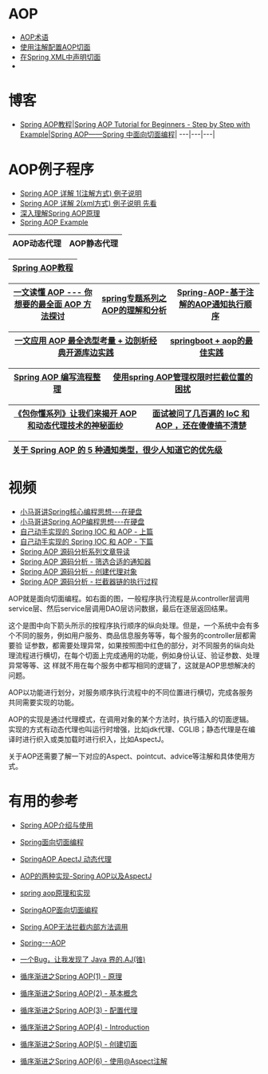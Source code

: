 
# AOP

* [AOP术语](https://mrbird.cc/AOP%E6%9C%AF%E8%AF%AD.html)
* [使用注解配置AOP切面](https://mrbird.cc/%E4%BD%BF%E7%94%A8%E6%B3%A8%E8%A7%A3%E9%85%8D%E7%BD%AEAOP%E5%88%87%E9%9D%A2.html)
* [在Spring XML中声明切面](https://mrbird.cc/%E5%9C%A8Spring-XML%E4%B8%AD%E5%A3%B0%E6%98%8E%E5%88%87%E9%9D%A2.html)
* 

# 博客

* [Spring AOP教程](https://www.yiibai.com/spring_aop/)|[Spring AOP Tutorial for Beginners - Step by Step with Example](https://www.javaguides.net/2019/05/understanding-spring-aop-concepts-and-terminology-with-example.html)|[Spring AOP——Spring 中面向切面编程](https://www.cnblogs.com/joy99/p/10941543.html)|
 ---|---|---|


# AOP例子程序
* [Spring AOP 详解 1(注解方式)  例子说明](https://juejin.im/post/5d390f705188252c784a4f74)
* [Spring AOP 详解 2(xml方式)  例子说明 先看](https://www.cnblogs.com/hongwz/p/5764917.html)
* [深入理解Spring AOP原理](https://mrbird.cc/%E6%B7%B1%E5%85%A5%E7%90%86%E8%A7%A3Spring-AOP%E5%8E%9F%E7%90%86.html)
* [Spring AOP Example](https://howtodoinjava.com/spring-aop-tutorial/)

AOP动态代理|AOP静态代理|
---|--|


[Spring AOP教程](https://www.yiibai.com/spring_aop/)|
---|

[一文读懂 AOP --- 你想要的最全面 AOP 方法探讨](https://www.jianshu.com/p/0799aa19ada1)|[spring专题系列之AOP的理解和分析](https://www.jianshu.com/p/41e9d1c494e4)|[Spring-AOP-基于注解的AOP通知执行顺序](https://www.cnblogs.com/orzjiangxiaoyu/p/13869747.html)|
---|---|---|

[一文应用 AOP  最全选型考量 + 边剖析经典开源库边实践](https://www.jianshu.com/p/42ce95450adb)|[springboot + aop的最佳实践](https://juejin.cn/post/6844904105819783175)|
---|---|

[Spring AOP 编写流程整理](https://www.huaweicloud.com/articles/13636519.html)|[使用spring AOP管理权限时拦截位置的困扰](https://www.jdon.com/27858)|
---|---|

[《包你懂系列》让我们来揭开 AOP 和动态代理技术的神秘面纱](https://juejin.im/post/5ed723606fb9a047a07f2ec2)|[面试被问了几百遍的 IoC 和 AOP ，还在傻傻搞不清楚](https://juejin.im/post/5ecf62ee51882542ef4f851f)|
---|--|


[关于 Spring AOP 的 5 种通知类型，很少人知道它的优先级](https://mp.weixin.qq.com/s/XTCQtKGIEdaXGC5J2FCobg)|
---|


# 视频

* [小马哥讲Spring核心编程思想---在硬盘](https://time.geekbang.org/course/intro/100042601)
* [小马哥讲Spring AOP编程思想---在硬盘](https://time.geekbang.org/course/intro/100066301)
* [自己动手实现的 Spring IOC 和 AOP - 上篇](https://www.tianxiaobo.com/2018/01/18/%E8%87%AA%E5%B7%B1%E5%8A%A8%E6%89%8B%E5%AE%9E%E7%8E%B0%E7%9A%84-Spring-IOC-%E5%92%8C-AOP-%E4%B8%8A%E7%AF%87/)
* [自己动手实现的 Spring IOC 和 AOP - 下篇](https://www.tianxiaobo.com/2018/01/18/%E8%87%AA%E5%B7%B1%E5%8A%A8%E6%89%8B%E5%AE%9E%E7%8E%B0%E7%9A%84-Spring-IOC-%E5%92%8C-AOP-%E4%B8%8B%E7%AF%87/)
* [Spring AOP 源码分析系列文章导读](https://www.tianxiaobo.com/2018/06/17/Spring-AOP-%E6%BA%90%E7%A0%81%E5%88%86%E6%9E%90%E7%B3%BB%E5%88%97%E6%96%87%E7%AB%A0%E5%AF%BC%E8%AF%BB/)
* [Spring AOP 源码分析 - 筛选合适的通知器](https://www.tianxiaobo.com/2018/06/20/Spring-AOP-%E6%BA%90%E7%A0%81%E5%88%86%E6%9E%90-%E7%AD%9B%E9%80%89%E5%90%88%E9%80%82%E7%9A%84%E9%80%9A%E7%9F%A5%E5%99%A8/)
* [Spring AOP 源码分析 - 创建代理对象](https://www.tianxiaobo.com/2018/06/20/Spring-AOP-%E6%BA%90%E7%A0%81%E5%88%86%E6%9E%90-%E5%88%9B%E5%BB%BA%E4%BB%A3%E7%90%86%E5%AF%B9%E8%B1%A1/)
* [Spring AOP 源码分析 - 拦截器链的执行过程](https://www.tianxiaobo.com/2018/06/22/Spring-AOP-%E6%BA%90%E7%A0%81%E5%88%86%E6%9E%90-%E6%8B%A6%E6%88%AA%E5%99%A8%E9%93%BE%E7%9A%84%E6%89%A7%E8%A1%8C%E8%BF%87%E7%A8%8B/)






AOP就是面向切面编程。如右面的图，一般程序执行流程是从controller层调用service层、然后service层调用DAO层访问数据，最后在逐层返回结果。

这个是图中向下箭头所示的按程序执行顺序的纵向处理。但是，一个系统中会有多个不同的服务，例如用户服务、商品信息服务等等，每个服务的controller层都需要验
证参数，都需要处理异常，如果按照图中红色的部分，对不同服务的纵向处理流程进行横切，在每个切面上完成通用的功能，例如身份认证、验证参数、处理异常等等、这
样就不用在每个服务中都写相同的逻辑了，这就是AOP思想解决的问题。

AOP以功能进行划分，对服务顺序执行流程中的不同位置进行横切，完成各服务共同需要实现的功能。

AOP的实现是通过代理模式，在调用对象的某个方法时，执行插入的切面逻辑。实现的方式有动态代理也叫运行时增强，比如jdk代理、CGLIB；静态代理是在编译时进行织入或类加载时进行织入，比如AspectJ。

关于AOP还需要了解一下对应的Aspect、pointcut、advice等注解和具体使用方式。



# 有用的参考
* [Spring AOP介绍与使用](https://www.cnblogs.com/Courage129/p/14071482.html)
* [Spring面向切面编程](http://objcoding.com/2017/08/25/Spring-AOP/)
* [SpringAOP ApectJ 动态代理](https://www.cnblogs.com/heapStark/p/8358217.html)
* [AOP的两种实现-Spring AOP以及AspectJ](https://www.cnblogs.com/john8169/p/9780502.html)
* [spring aop原理和实现](https://www.cnblogs.com/JavaZhangXu/p/10109642.html)
* [SpringAOP面向切面编程](https://www.cnblogs.com/SimpleWu/p/9652700.html)
* [Spring AOP无法拦截内部方法调用](https://www.jianshu.com/p/6534945eb3b5)
* [Spring---AOP](https://www.jianshu.com/p/a0101e7cc649)

* [一个Bug，让我发现了 Java 界的.AJ(锥)](https://bugstack.cn/itstack-code-life/2021/04/21/%E4%B8%80%E4%B8%AABug-%E8%AE%A9%E6%88%91%E5%8F%91%E7%8E%B0%E4%BA%86-Java-%E7%95%8C%E7%9A%84.AJ(%E9%94%A5).html)
* [循序渐进之Spring AOP(1) - 原理](https://blog.csdn.net/autfish/article/details/51068062)
* [循序渐进之Spring AOP(2) - 基本概念](https://blog.csdn.net/autfish/article/details/51100425)
* [循序渐进之Spring AOP(3) - 配置代理](https://blog.csdn.net/autfish/article/details/51115420)
* [循序渐进之Spring AOP(4) - Introduction](https://blog.csdn.net/autfish/article/details/51124919)
* [循序渐进之Spring AOP(5) - 创建切面](https://blog.csdn.net/autfish/article/details/51170654)
* [循序渐进之Spring AOP(6) - 使用@Aspect注解](https://blog.csdn.net/autfish/article/details/51184405)

